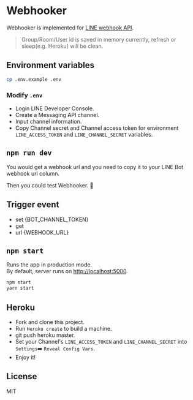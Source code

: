 # Webhooker

Webhooker is implemented for [LINE webhook API](https://developers.line.biz/en/news/2020/10/06/messaging-api-update-october-2020/).

> Group/Room/User id is saved in memory currently, refresh or sleep(e.g. Heroku) will be clean.

## Environment variables

```bash
cp .env.example .env
```

### Modify `.env`

- Login LINE Developer Console.
- Create a Messaging API channel.
- Input channel information.
- Copy Channel secret and Channel access token for environment `LINE_ACCESS_TOKEN` and `LINE_CHANNEL_SECRET` variables.

## `npm run dev`

You would get a webhook url and you need to copy it to your LINE Bot webhook url column.

Then you could test Webhooker. 🙂

## Trigger event

- set {BOT_CHANNEL_TOKEN}
- get
- url {WEBHOOK_URL}

## `npm start`

Runs the app in production mode.<br>
By default, server runs on [http://localhost:5000](http://localhost:5000).

```sh
npm start
yarn start
```

## Heroku

- Fork and clone this project.
- Run `Heroku create` to build a machine.
- git push heroku master.
- Set your Channel's `LINE_ACCESS_TOKEN` and `LINE_CHANNEL_SECRET` into `Settings`➡️ `Reveal Config Vars`.
- Enjoy it!

## License

MIT
